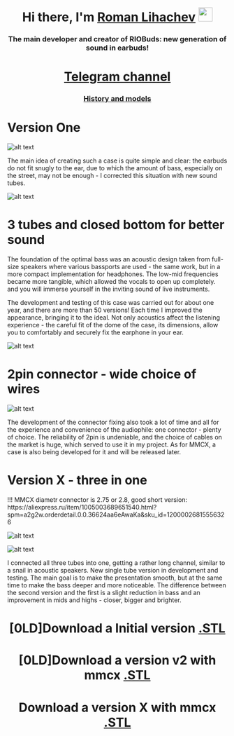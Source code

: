 <h1 align="center">Hi there, I'm <a href="https://www.youtube.com/channel/UCSZ8AdsAobvXMnSo1clVCDQ" target="_blank">Roman Lihachev</a> 
<img src="https://github.com/blackcater/blackcater/raw/main/images/Hi.gif" height="32"/></h1>
<h3 align="center">The main developer and creator of RIOBuds: new generation of sound in earbuds!</h3>

<h1 align="center"><a href="https://t.me/riobuds" target="_blank">Telegram channel</a> 

<h3 align="center"><a href="https://telegra.ph/RIOBuds-osnovnye-modeli-03-20" target="_blank">History and models</a> 

<h1>Version One</h1>

![alt text](https://github.com/RomanLikhachev/RIOBuds/blob/main/Source/main_m.jpg?raw=true)

<p>The main idea of creating such a case is quite simple and clear: the earbuds do not fit snugly to the ear, due to which the amount of bass, especially on the street, may not be enough - I corrected this situation with new sound tubes.</p>

![alt text](https://github.com/RomanLikhachev/RIOBuds/blob/main/Source/up.png?raw=true)

<h1>3 tubes and closed bottom for better sound</h1>
The foundation of the optimal bass was an acoustic design taken from full-size speakers where various bassports are used - the same work, but in a more compact implementation for headphones.
The low-mid frequencies became more tangible, which allowed the vocals to open up completely. and you will immerse yourself in the inviting sound of live instruments.

The development and testing of this case was carried out for about one year, and there are more than 50 versions! Each time I improved the appearance, bringing it to the ideal. Not only acoustics affect the listening experience - the careful fit of the dome of the case, its dimensions, allow you to comfortably and securely fix the earphone in your ear.

![alt text](https://github.com/RomanLikhachev/RIOBuds/blob/main/Source/down.png?raw=true)

<h1>2pin connector - wide choice of wires</h1>

![alt text](https://github.com/RomanLikhachev/RIOBuds/blob/main/Source/one_side.jpg?raw=true)

The development of the connector fixing also took a lot of time and all for the experience and convenience of the audiophile: one connector - plenty of choice. The reliability of 2pin is undeniable, and the choice of cables on the market is huge, which served to use it in my project.
As for MMCX, a case is also being developed for it and will be released later.

<h1>Version X - three in one</h1>
!!! MMCX diametr connector is 2.75 or 2.8, good short version: 
https://aliexpress.ru/item/1005003689651540.html?spm=a2g2w.orderdetail.0.0.36624aa6eAwaKa&sku_id=12000026815556326

![alt text](https://github.com/RomanLikhachev/RIOBuds/blob/main/Source/v2.png?raw=true)
  
  ![alt text](https://github.com/RomanLikhachev/RIOBuds/blob/main/Source/x_vers.png?raw=true)

I connected all three tubes into one, getting a rather long channel, similar to a snail in acoustic speakers.
New single tube version in development and testing. The main goal is to make the presentation smooth, but at the same time to make the bass deeper and more noticeable.
The difference between the second version and the first is a slight reduction in bass and an improvement in mids and highs - closer, bigger and brighter.


<h1 align="center">[0LD]Download a Initial version <a href="https://github.com/RomanLikhachev/RIOBuds/blob/main/Source/v1/RIOBUDS%20_v1.stl" target="_blank">.STL</a> 

<h1 align="center">[0LD]Download a version v2 with mmcx <a href="https://github.com/RomanLikhachev/RIOBuds/blob/main/Source/v2/RIOBUDS_Classic_mmcx.stl" target="_blank">.STL</a> 

<h1 align="center">Download a version X with mmcx <a href="https://github.com/RomanLikhachev/RIOBuds/blob/main/Source/X/RIOBUDS_X_Upd.stl" target="_blank">.STL</a> 
  

